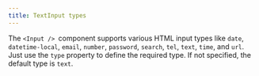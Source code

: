 ```yaml
---
title: TextInput types
---
```


The `<Input /> `component supports various HTML input types like `date`,` datetime-local`, `email`, `number`, `password`, `search`, `tel`, `text`, `time`, and `url`. Just use the `type` property to define the required type. If not specified, the default type is `text`.
